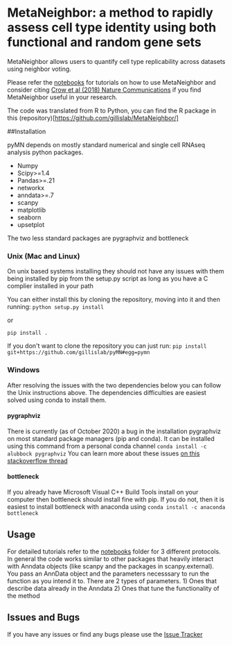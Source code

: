 MetaNeighbor: a method to rapidly assess cell type identity using both functional and random gene sets
================
MetaNeighbor allows users to quantify cell type replicability across datasets using neighbor voting.

Please refer the [notebooks](./notebooks) for tutorials on how to use MetaNeighbor and consider citing [Crow et al (2018) Nature Communications](https://www.nature.com/articles/s41467-018-03282-0) if you find MetaNeighbor useful in your research.

The code was translated from R to Python, you can find the R package in this (repository)[https://github.com/gillislab/MetaNeighbor/]


##Installation

pyMN depends on mostly standard numerical and single cell RNAseq analysis python packages.
 * Numpy
 * Scipy>=1.4
 * Pandas>=.21
 * networkx
 * anndata>=.7
 * scanpy
 * matplotlib
 * seaborn
 * upsetplot

The two less standard packages are pygraphviz and bottleneck


### Unix (Mac and Linux)
On unix based systems installing they should not have any issues with them being installed by pip from the setup.py script as long as you have a C complier installed in your path

You can either install this by cloning the repository, moving into it and then running:
  `python setup.py install` 

  or
   
  `pip install .` 

If you don't want to clone the repository you can just run:
	`pip install git+https://github.com/gillislab/pyMN#egg=pymn`


### Windows

After resolving the issues with the two dependencies below you can follow the Unix instructions above. The dependencies difficulties are easiest solved using conda to install them. 

#### pygraphviz

There is currently (as of October 2020) a bug in the installation pygraphviz on most standard package managers (pip and conda).
It can be installed using this command from a personal conda channel `conda install -c alubbock pygraphviz`
You can learn more about these issues [on this stackoverflow thread](https://stackoverflow.com/questions/59707234/issues-installing-pygrahviz-fatal-error-c1083-cannot-open-include-file-graph)

#### bottleneck

If you already have Microsoft Visual C++ Build Tools install on your computer then bottleneck should install fine with pip. If you do not, then it is easiest to install bottleneck with anaconda using `conda install -c anaconda bottleneck` 


## Usage

For detailed tutorials refer to the [notebooks](./notebooks) folder for 3 different protocols. In general the code works similar to other packages that heavily interact with Anndata objects (like scanpy and the packages in scanpy.external). You pass an AnnData object and the parameters necesssary to run the function as you intend it to. There are 2 types of parameters.
	1) Ones that describe data already in the Anndata
	2) Ones that tune the functionality of the method


## Issues and Bugs

If you have any issues or find any bugs please use the [Issue Tracker](https://github.com/gillislab/pyMN/issues)
